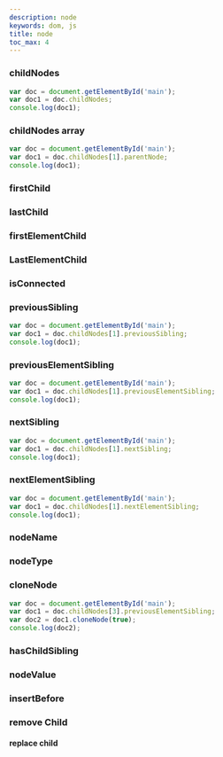 ```yaml
---
description: node
keywords: dom, js
title: node
toc_max: 4
---
```


### childNodes

```js
var doc = document.getElementById('main');
var doc1 = doc.childNodes;
console.log(doc1);
```

### childNodes array

```js
var doc = document.getElementById('main');
var doc1 = doc.childNodes[1].parentNode;
console.log(doc1);
```
### firstChild


### lastChild


### firstElementChild


### LastElementChild


### isConnected


### previousSibling

```js
var doc = document.getElementById('main');
var doc1 = doc.childNodes[1].previousSibling;
console.log(doc1);
```

### previousElementSibling

```js
var doc = document.getElementById('main');
var doc1 = doc.childNodes[1].previousElementSibling;
console.log(doc1);

```

### nextSibling
```js
var doc = document.getElementById('main');
var doc1 = doc.childNodes[1].nextSibling;
console.log(doc1);
```

### nextElementSibling

```js
var doc = document.getElementById('main');
var doc1 = doc.childNodes[1].nextElementSibling;
console.log(doc1);
```

### nodeName


### nodeType


### cloneNode

```js
var doc = document.getElementById('main');
var doc1 = doc.childNodes[3].previousElementSibling;
var doc2 = doc1.cloneNode(true);
console.log(doc2);
```

### hasChildSibling


### nodeValue


### insertBefore


### remove Child


#### replace child
